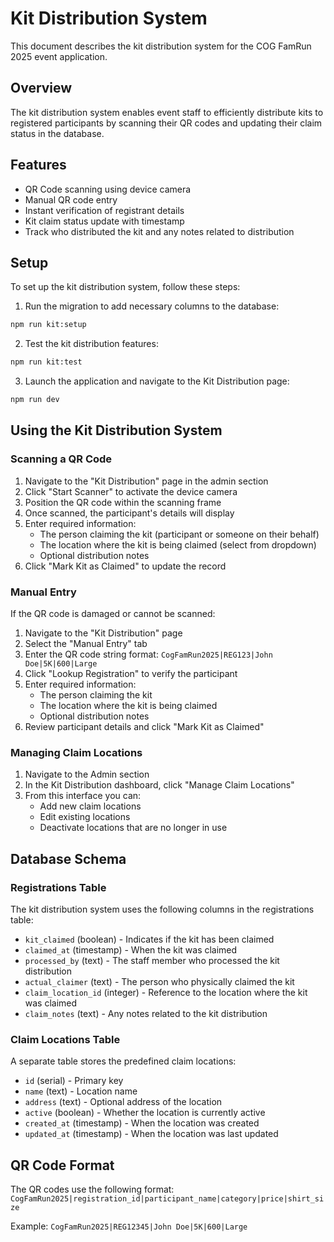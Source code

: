 # Kit Distribution System

This document describes the kit distribution system for the COG FamRun 2025 event application.

## Overview

The kit distribution system enables event staff to efficiently distribute kits to registered participants by scanning their QR codes and updating their claim status in the database.

## Features

- QR Code scanning using device camera
- Manual QR code entry
- Instant verification of registrant details
- Kit claim status update with timestamp
- Track who distributed the kit and any notes related to distribution

## Setup

To set up the kit distribution system, follow these steps:

1. Run the migration to add necessary columns to the database:

```bash
npm run kit:setup
```

2. Test the kit distribution features:

```bash
npm run kit:test
```

3. Launch the application and navigate to the Kit Distribution page:

```bash
npm run dev
```

## Using the Kit Distribution System

### Scanning a QR Code

1. Navigate to the "Kit Distribution" page in the admin section
2. Click "Start Scanner" to activate the device camera
3. Position the QR code within the scanning frame
4. Once scanned, the participant's details will display
5. Enter required information:
   - The person claiming the kit (participant or someone on their behalf)
   - The location where the kit is being claimed (select from dropdown)
   - Optional distribution notes
6. Click "Mark Kit as Claimed" to update the record

### Manual Entry

If the QR code is damaged or cannot be scanned:

1. Navigate to the "Kit Distribution" page
2. Select the "Manual Entry" tab
3. Enter the QR code string format: `CogFamRun2025|REG123|John Doe|5K|600|Large`
4. Click "Lookup Registration" to verify the participant
5. Enter required information:
   - The person claiming the kit
   - The location where the kit is being claimed
   - Optional distribution notes
6. Review participant details and click "Mark Kit as Claimed"

### Managing Claim Locations

1. Navigate to the Admin section
2. In the Kit Distribution dashboard, click "Manage Claim Locations"
3. From this interface you can:
   - Add new claim locations
   - Edit existing locations
   - Deactivate locations that are no longer in use

## Database Schema

### Registrations Table

The kit distribution system uses the following columns in the registrations table:

- `kit_claimed` (boolean) - Indicates if the kit has been claimed
- `claimed_at` (timestamp) - When the kit was claimed
- `processed_by` (text) - The staff member who processed the kit distribution
- `actual_claimer` (text) - The person who physically claimed the kit
- `claim_location_id` (integer) - Reference to the location where the kit was claimed
- `claim_notes` (text) - Any notes related to the kit distribution

### Claim Locations Table

A separate table stores the predefined claim locations:

- `id` (serial) - Primary key
- `name` (text) - Location name
- `address` (text) - Optional address of the location
- `active` (boolean) - Whether the location is currently active
- `created_at` (timestamp) - When the location was created
- `updated_at` (timestamp) - When the location was last updated

## QR Code Format

The QR codes use the following format:
`CogFamRun2025|registration_id|participant_name|category|price|shirt_size`

Example:
`CogFamRun2025|REG12345|John Doe|5K|600|Large`

